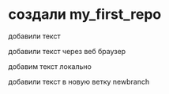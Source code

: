 ﻿# создали my_first_repo

добавили текст

добавили текст через веб браузер

добавим текст локально

добавили текст в новую ветку newbranch
